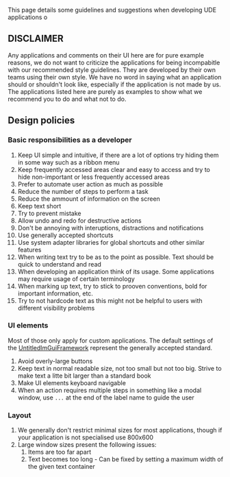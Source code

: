 This page details some guidelines and suggestions when developing UDE applications o

## DISCLAIMER
Any applications and comments on their UI here are for pure example reasons, we do not want to criticize the applications for 
being incompabitle with our recommended style guidelines. They are developed by their own teams using their own style. We 
have no word in saying what an application should or shouldn't look like, especially if the application is not made by us. 
The applications listed here are purely as examples to show what we recommend you to do and what not to do.

## Design policies
### Basic responsibilities as a developer
1. Keep UI simple and intuitive, if there are a lot of options try hiding them in some way such as a ribbon menu
1. Keep frequently accessed areas clear and easy to access and try to hide non-important or less frequently accessed areas
1. Prefer to automate user action as much as possible
1. Reduce the number of steps to perform a task
1. Reduce the ammount of information on the screen
1. Keep text short
1. Try to prevent mistake
1. Allow undo and redo for destructive actions
1. Don't be annoying with interuptions, distractions and notifications
1. Use generally accepted shortcuts
1. Use system adapter libraries for global shortcuts and other similar features
1. When writing text try to be as to the point as possible. Text should be quick to understand and read
1. When developing an application think of its usage. Some applications may require usage of certain terminology
1. When marking up text, try to stick to prooven conventions, bold for important information, etc.
1. Try to not hardcode text as this might not be helpful to users with different visibility problems

### UI elements
Most of those only apply for custom applications. The default settings of the 
[UntitledImGuiFramework](https://github.com/MadLadSquad/UntitledImGuiFramework) represent the generally accepted standard.

1. Avoid overly-large buttons
1. Keep text in normal readable size, not too small but not too big. Strive to make text a litte bit larger than a standard book
1. Make UI elements keyboard navigable
1. When an action requires multiple steps in something like a modal window, use `...` at the end of the label name to guide the
user

### Layout
1. We generally don't restrict minimal sizes for most applications, though if your application is not specialised use 800x600
1. Large window sizes present the following issues:
   1. Items are too far apart
   1. Text becomes too long - Can be fixed by setting a maximum width of the given text container


